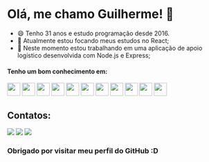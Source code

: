 # Olá, me chamo Guilherme! 👋

- 😄 Tenho 31 anos e estudo programação desde 2016. 
- 🌱 Atualmente estou focando meus estudos no React;
- 🔭 Neste momento estou trabalhando em uma aplicação de apoio logístico desenvolvida com Node.js e Express;

#### Tenho um bom conhecimento em:
<img src="https://cdn.jsdelivr.net/gh/devicons/devicon/icons/nodejs/nodejs-original.svg" height='30' width='30'/> <img src="https://cdn.jsdelivr.net/gh/devicons/devicon/icons/jquery/jquery-plain-wordmark.svg" height='30' width='30'/> <img src="https://cdn.jsdelivr.net/gh/devicons/devicon/icons/html5/html5-original.svg" height='30' width='30'/> <img src="https://cdn.jsdelivr.net/gh/devicons/devicon/icons/css3/css3-original.svg" height='30' width='30'/> <img src="https://cdn.jsdelivr.net/gh/devicons/devicon/icons/mysql/mysql-original.svg" height='30' width='30'/> <img src="https://cdn.jsdelivr.net/gh/devicons/devicon/icons/php/php-plain.svg" height='30' width='30'/> <img src="https://cdn.jsdelivr.net/gh/devicons/devicon/icons/bootstrap/bootstrap-original.svg" height='30' width='30'/> <img src="https://cdn.jsdelivr.net/gh/devicons/devicon/icons/npm/npm-original-wordmark.svg" heigth='30' width='30'/> <img src="https://cdn.jsdelivr.net/gh/devicons/devicon/icons/gimp/gimp-original.svg" height='30' width='30'/> <img src="https://cdn.jsdelivr.net/gh/devicons/devicon/icons/photoshop/photoshop-plain.svg" height='30' width='30'/> <img src="https://cdn.jsdelivr.net/gh/devicons/devicon/icons/linux/linux-original.svg" height='30' width='30'/>

## Contatos:

<div>
<a href="https://instagram.com/gugafabri" target="_blank"><img src="https://img.shields.io/badge/-Instagram-%23E4405F?style=for-the-badge&logo=instagram&logoColor=white" target="_blank"></a>
<a href = "mailto:gugafabrini@gmail.com"><img src="https://img.shields.io/badge/Gmail-D14836?style=for-the-badge&logo=gmail&logoColor=white" target="_blank"></a>
<a href="https://www.linkedin.com/in/guilherme-fabrini-de-almeida-158637135" target="_blank"><img src="https://img.shields.io/badge/-LinkedIn-%230077B5?style=for-the-badge&logo=linkedin&logoColor=white" target="_blank"></a>   
</div>         

### Obrigado por visitar meu perfil do GitHub :D
          
          
          
          
          
          
          
          
          
          

          
            


<!--
**guilhermefabrini/guilhermefabrini** is a ✨ _special_ ✨ repository because its `README.md` (this file) appears on your GitHub profile.

Here are some ideas to get you started:

- 🔭 I’m currently working on ...
- 🌱 I’m currently learning ...
- 👯 I’m looking to collaborate on ...
- 🤔 I’m looking for help with ...
- 💬 Ask me about ...
- 📫 How to reach me: ...
- 😄 Pronouns: ...
- ⚡ Fun fact: ...
-->
